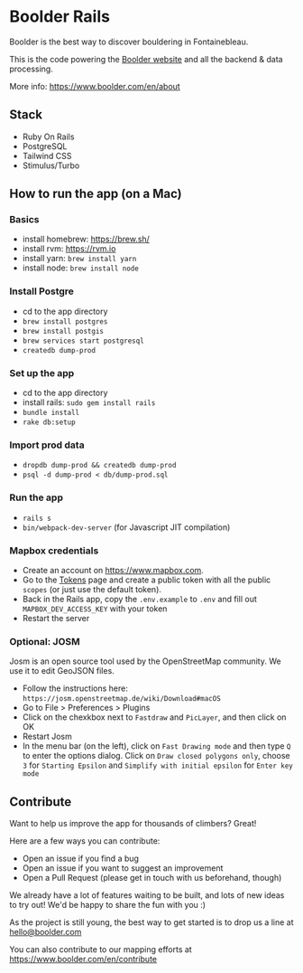 # Boolder Rails

Boolder is the best way to discover bouldering in Fontainebleau.

This is the code powering the [Boolder website](https://www.boolder.com) and all the backend & data processing.

More info: https://www.boolder.com/en/about

## Stack

- Ruby On Rails
- PostgreSQL
- Tailwind CSS
- Stimulus/Turbo


## How to run the app (on a Mac)

### Basics

- install homebrew: https://brew.sh/
- install rvm: https://rvm.io
- install yarn: `brew install yarn`
- install node: `brew install node`


### Install Postgre
- cd to the app directory
- `brew install postgres`
- `brew install postgis`
- `brew services start postgresql`
- `createdb dump-prod`

### Set up the app
- cd to the app directory
- install rails: `sudo gem install rails`
- `bundle install`
- `rake db:setup`

### Import prod data
- `dropdb dump-prod && createdb dump-prod`
- `psql -d dump-prod < db/dump-prod.sql`

### Run the app

- `rails s`
- `bin/webpack-dev-server` (for Javascript JIT compilation)

### Mapbox credentials

- Create an account on https://www.mapbox.com. 
- Go to the [Tokens]([url](https://account.mapbox.com/access-tokens/)) page and create a public token with all the public `scopes` (or just use the default token).
- Back in the Rails app, copy the `.env.example` to `.env` and fill out `MAPBOX_DEV_ACCESS_KEY` with your token
- Restart the server

### Optional: JOSM

Josm is an open source tool used by the OpenStreetMap community.
We use it to edit GeoJSON files.

- Follow the instructions here: `https://josm.openstreetmap.de/wiki/Download#macOS`
- Go to File > Preferences > Plugins
- Click on the chexkbox next to `Fastdraw` and `PicLayer`, and then click on OK
- Restart Josm
- In the menu bar (on the left), click on `Fast Drawing mode` and then type `Q` to enter the options dialog. Click on `Draw closed polygons only`, choose `3` for `Starting Epsilon` and `Simplify with initial epsilon` for `Enter key mode`

## Contribute

Want to help us improve the app for thousands of climbers? Great!

Here are a few ways you can contribute:
- Open an issue if you find a bug
- Open an issue if you want to suggest an improvement
- Open a Pull Request (please get in touch with us beforehand, though)

We already have a lot of features waiting to be built, and lots of new ideas to try out!
We'd be happy to share the fun with you :)

As the project is still young, the best way to get started is to drop us a line at hello@boolder.com

You can also contribute to our mapping efforts at https://www.boolder.com/en/contribute

